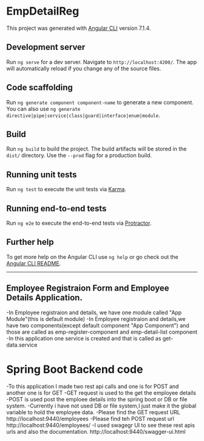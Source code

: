 # EmpDetailReg

This project was generated with [Angular CLI](https://github.com/angular/angular-cli) version 7.1.4.

## Development server

Run `ng serve` for a dev server. Navigate to `http://localhost:4200/`. The app will automatically reload if you change any of the source files.

## Code scaffolding

Run `ng generate component component-name` to generate a new component. You can also use `ng generate directive|pipe|service|class|guard|interface|enum|module`.

## Build

Run `ng build` to build the project. The build artifacts will be stored in the `dist/` directory. Use the `--prod` flag for a production build.

## Running unit tests

Run `ng test` to execute the unit tests via [Karma](https://karma-runner.github.io).

## Running end-to-end tests

Run `ng e2e` to execute the end-to-end tests via [Protractor](http://www.protractortest.org/).

## Further help

To get more help on the Angular CLI use `ng help` or go check out the [Angular CLI README](https://github.com/angular/angular-cli/blob/master/README.md).

----------------------------------------------------------
Employee Registraion Form and Employee Details Application.
----------------------------------------------------------
-In Employee registraion and details, we have one module called "App Module"(this is default module)
-In Employee registraion and details,we have two components(except default component "App Component") and those are called as emp-register-component and emp-detail-list component
-In this application one service is created and that is called as get-data.service

Spring Boot Backend code
===========================
-To this application I made two rest api calls and one is for POST and another one is for GET
-GET request is used to the get the employee details
-POST is used post the emploee details into the spring boot or DB or file system.
-Currently i have not used DB or file system,I just make it the global variable to hold the employee data.
-Please find the GET request URL
http://localhost:9440/employees
-Please find teh POST request url
http://localhost:9440/employees/<empobject>
 -I used swagegr UI to see these rest apis urls and also the documentation.
 http://localhost:9440/swagger-ui.html
 

